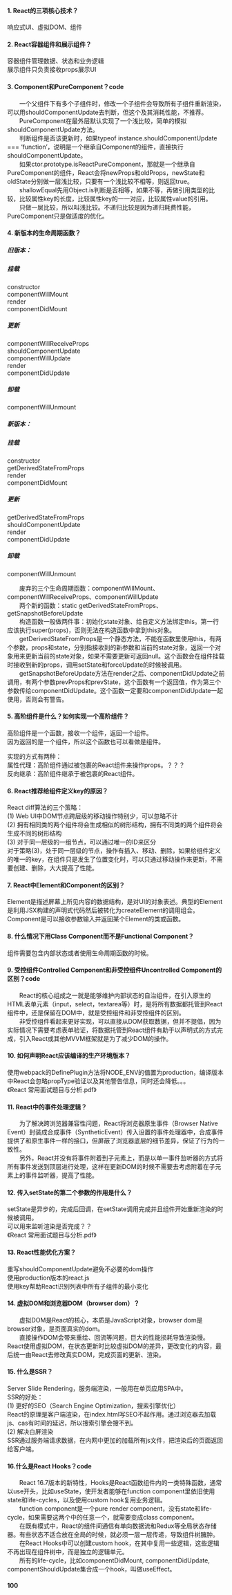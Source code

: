 

#### 1. React的三项核心技术？
响应式UI、虚拟DOM、组件

#### 2. React容器组件和展示组件？
容器组件管理数据、状态和业务逻辑<br>
展示组件只负责接收props展示UI

#### 3. Component和PureComponent？code
&emsp;&emsp;一个父组件下有多个子组件时，修改一个子组件会导致所有子组件重新渲染，可以用shouldComponentUpdate去判断，但这个及其消耗性能，不推荐。<br>
&emsp;&emsp;PureComponent在最外层默认实现了一个浅比较，简单的模拟shouldComponentUpdate方法。<br>
&emsp;&emsp;判断组件是否该更新时，如果typeof instance.shouldComponentUpdate === ‘function’，说明是一个继承自Component的组件，直接执行shouldComponentUpdate。<br>
&emsp;&emsp;如果ctor.prototype.isReactPureComponent，那就是一个继承自PureComponent的组件，React会将newProps和oldProps，newState和oldState分别做一层浅比较，只要有一个浅比较不相等，则返回true。<br>
&emsp;&emsp;shallowEqual先用Object.is判断是否相等，如果不等，再做引用类型的比较，比较属性key的长度，比较属性key的一一对应，比较属性value的引用。<br>
&emsp;&emsp;只做一层比较，所以叫浅比较。不递归比较是因为递归耗费性能，PureComponent只是做适度的优化。

#### 4. 新版本的生命周期函数？
##### 旧版本：
##### 挂载
constructor<br>
componentWillMount<br>
render<br>
componentDidMount
##### 更新
componentWillReceiveProps<br>
shouldComponentUpdate<br>
componentWillUpdate<br>
render<br>
componentDidUpdate
##### 卸载
componentWillUnmount

##### 新版本：
##### 挂载
constructor<br>
getDerivedStateFromProps<br>
render<br>
componentDidMount
##### 更新
getDerivedStateFromProps<br>
shouldComponentUpdate<br>
render<br>
componentDidUpdate
##### 卸载
componentWillUnmount

&emsp;&emsp;废弃的三个生命周期函数：componentWillMount、componentWillReceiveProps、componentWillUpdate<br>
&emsp;&emsp;两个新的函数：static getDerivedStateFromProps、getSnapshotBeforeUpdate<br>
&emsp;&emsp;构造函数一般做两件事：初始化state对象、给自定义方法绑定this。第一行应该执行super(props)，否则无法在构造函数中拿到this对象。<br>
&emsp;&emsp;getDerivedStateFromProps是一个静态方法，不能在函数里使用this，有两个参数，props和state，分别指接收到的新参数和当前的state对象，返回一个对象用来更新当前的state对象，如果不需要更新可返回null。这个函数会在组件挂载时接收到新的props，调用setState和forceUpdate的时候被调用。<br>
&emsp;&emsp;getSnapshotBeforeUpdate方法在render之后、componentDidUpdate之前调用，有两个参数prevProps和prevState，这个函数有一个返回值，作为第三个参数传给componentDidUpdate。这个函数一定要和componentDidUpdate一起使用，否则会有警告。

#### 5. 高阶组件是什么？如何实现一个高阶组件？
高阶组件是一个函数，接收一个组件，返回一个组件。<br>
因为返回的是一个组件，所以这个函数也可以看做是组件。<br>

实现的方式有两种：<br>
属性代理：高阶组件通过被包裹的React组件来操作props。？？？<br>
反向继承：高阶组件继承于被包裹的React组件。

#### 6. React推荐给组件定义key的原因？
React diff算法的三个策略：<br>
(1) Web UI中DOM节点跨层级的移动操作特别少，可以忽略不计<br>
(2) 拥有相同类的两个组件将会生成相似的树形结构，拥有不同类的两个组件将会生成不同的树形结构<br>
(3) 对于同一层级的一组节点，可以通过唯一的ID来区分<br>
对于策略(3)，处于同一层级的节点，操作有插入、移动、删除，如果给组件定义的唯一的key，在组件只是发生了位置变化时，可以只通过移动操作来更新，不需要创建、删除，大大提高了性能。

#### 7. React中Element和Component的区别？
Element是描述屏幕上所见内容的数据结构，是对UI的对象表述。典型的Element是利用JSX构建的声明式代码然后被转化为createElement的调用组合。<br>
Component是可以接收参数输入并返回某个Element的类或函数。

#### 8. 什么情况下用Class Component而不是Functional Component？
组件需要包含内部状态或者使用生命周期函数的时候。

#### 9. 受控组件Controlled Component和非受控组件Uncontrolled Component的区别？code
&emsp;&emsp;React的核心组成之一就是能够维护内部状态的自治组件，在引入原生的HTML表单元素（input，select，textarea等）时，是将所有数据都托管到React组件中，还是保留在DOM中，就是受控组件和非受控组件的区别。<br>
&emsp;&emsp;非受控组件看起来更好实现，可以直接从DOM获取数据，但并不提倡，因为实际情况下需要考虑表单验证，将数据托管到React组件有助于以声明式的方式完成，引入React或其他MVVM框架就是为了减少DOM的操作。

#### 10. 如何声明React应该编译的生产环境版本？
使用webpack的DefinePlugin方法将NODE_ENV的值置为production，编译版本中React会忽略propType验证以及其他警告信息，同时还会降低。。。<br>
《React 常用面试题目与分析.pdf》

#### 11. React中的事件处理逻辑？
&emsp;&emsp;为了解决跨浏览器兼容性问题，React将浏览器原生事件（Browser Native Event）封装成合成事件（SyntheticEvent）传入设置的事件处理器中，合成事件提供了和原生事件一样的接口，但屏蔽了浏览器底层的细节差异，保证了行为的一致性。<br>
&emsp;&emsp;另外，React并没有将事件附着到子元素上，而是以单一事件监听器的方式将所有事件发送到顶层进行处理，这样在更新DOM的时候不需要去考虑附着在子元素上的事件监听器，提高了性能。<br>

#### 12. 传入setState的第二个参数的作用是什么？
setState是异步的，完成后回调，在setState调用完成并且组件开始重新渲染的时候被调用。<br>
可以用来监听渲染是否完成？？<br>
《React 常用面试题目与分析.pdf》

#### 13. React性能优化方案？
重写shouldComponentUpdate避免不必要的dom操作<br>
使用production版本的react.js<br>
使用key帮助React识别列表中所有子组件的最小变化

#### 14. 虚拟DOM和浏览器DOM（browser dom）？
&emsp;&emsp;虚拟DOM是React的核心，本质是JavaScript对象，browser dom是browser对象，是页面真实的dom。<br>
&emsp;&emsp;直接操作DOM会带来重绘、回流等问题，巨大的性能损耗导致渲染慢。React使用虚拟DOM，在状态更新时比较虚拟DOM的差异，更改变化的内容，最后统一由React去修改真实DOM，完成页面的更新、渲染。<br>

#### 15. 什么是SSR？
Server Slide Rendering，服务端渲染，一般用在单页应用SPA中。<br>
SSR的好处：<br>
(1) 更好的SEO（Search Engine Optimization，搜索引擎优化）<br>
React的原理是客户端渲染，在index.html写SEO不起作用。通过浏览器去加载js、cas有时间的延迟，所以搜索引擎会搜不到。<br>
(2) 解决白屏渲染<br>
SSR通过服务端请求数据，在内网中更加的加载所有js文件，把渲染后的页面返回给客户端。

#### 16.什么是React Hooks？code
&emsp;&emsp;React 16.7版本的新特性，Hooks是React函数组件内的一类特殊函数，通常以use开头，比如useState，使开发者能够在function component里依旧使用state和life-cycles，以及使用custom hook复用业务逻辑。<br>
&emsp;&emsp;function component是一个pure render component，没有state和life-cycle，如果需要这两个中的任意一个，就需要变成class component。<br>
&emsp;&emsp;在既有模式中，React的组件间通信有单向数据流和Redux等全局状态存储器。有些状态不适合放在全局的时候，就必须一层一层传递，导致组件树臃肿。<br>
&emsp;&emsp;在React Hooks中可以创建custom hook，在其中复用一些逻辑，这些逻辑不再出现在组件树中，而是独立的逻辑单元。<br>
&emsp;&emsp;所有的life-cycle，比如componentDidMount, componentDidUpdate, componentShouldUpdate集合成一个hook，叫做useEffect。























#### 100
